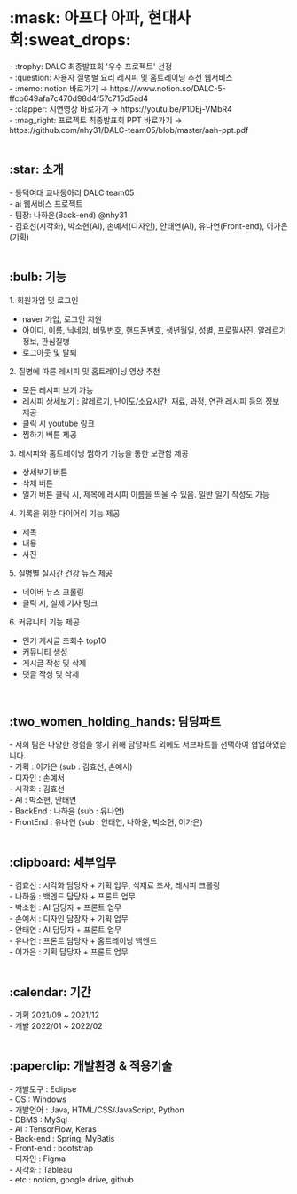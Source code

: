 <br>
<h1>:mask: 아프다 아파, 현대사회:sweat_drops:</h1>
- :trophy: DALC 최종발표회 '우수 프로젝트' 선정 <br>
- :question: 사용자 질병별 요리 레시피 및 홈트레이닝 추천 웹서비스 <br>
- :memo: notion 바로가기 → https://www.notion.so/DALC-5-ffcb649afa7c470d98d4f57c715d5ad4 <br>
- :clapper: 시연영상 바로가기 → https://youtu.be/P1DEj-VMbR4 <br>
- :mag_right: 프로젝트 최종발표회 PPT 바로가기 → https://github.com/nhy31/DALC-team05/blob/master/aah-ppt.pdf <br>

<br>
<h2>:star: 소개</h2>
- 동덕여대 교내동아리 DALC team05 <br>
- ai 웹서비스 프로젝트 <br>
- 팀장: 나하윤(Back-end) @nhy31 <br>
- 김효선(시각화), 박소현(AI), 손예서(디자인), 안태연(AI), 유나연(Front-end), 이가은(기획) <br>

<br>
<h2>:bulb: 기능 </h2> 
1. 회원가입 및 로그인 
  <ul>
   <li> naver 가입, 로그인 지원</li>
   <li> 아이디, 이름, 닉네임, 비밀번호, 핸드폰번호, 생년월일, 성별, 프로필사진, 알레르기 정보, 관심질병 </li>
   <li> 로그아웃 및 탈퇴 </li>
  </ul>
2. 질병에 따른 레시피 및 홈트레이닝 영상 추천 <br> 
  <ul>
   <li> 모든 레시피 보기 가능</li>
   <li> 레시피 상세보기 : 알레르기, 난이도/소요시간, 재료, 과정, 연관 레시피 등의 정보 제공 </li>
   <li> 클릭 시 youtube 링크</li>
   <li> 찜하기 버튼 제공</li>
  </ul>
3. 레시피와 홈트레이닝 찜하기 기능을 통한 보관함 제공 <br>
  <ul>
   <li>상세보기 버튼</li>
   <li>삭제 버튼</li>
   <li>일기 버튼 클릭 시, 제목에 레시피 이름을 띄울 수 있음. 일반 일기 작성도 가능 </li>  
  </ul>
4. 기록을 위한 다이어리 기능 제공 <br> 
  <ul>
   <li>제목</li>
   <li>내용</li>
   <li>사진</li>
  </ul>
5. 질병별 실시간 건강 뉴스 제공 <br>
  <ul>
   <li>네이버 뉴스 크롤링</li>
   <li>클릭 시, 실제 기사 링크</li>
  </ul>
6. 커뮤니티 기능 제공 <br>
  <ul>
   <li>인기 게시글 조회수 top10</li>
   <li>커뮤니티 생성</li>
   <li>게시글 작성 및 삭제</li>
   <li>댓글 작성 및 삭제</li>
  </ul>

<br>
<h2>:two_women_holding_hands: 담당파트</h2>
- 저희 팀은 다양한 경험을 쌓기 위해 담당파트 외에도 서브파트를 선택하여 협업하였습니다. <br>
- 기획 : 이가은 (sub : 김효선, 손예서)<br>
- 디자인 : 손예서 <br>
- 시각화 : 김효선  <br>
- AI : 박소현, 안태연 <br>
- BackEnd : 나하윤 (sub : 유나연) <br>
- FrontEnd : 유나연 (sub : 안태연, 나하윤, 박소현, 이가은) <br> 

<br>
<h2>:clipboard: 세부업무</h2>
- 김효선 : 시각화 담당자 + 기획 업무, 식재료 조사, 레시피 크롤링  <br>
- 나하윤 : 백엔드 담당자 + 프론트 업무 <br>
- 박소현 : AI 담당자 + 프론트 업무 <br>
- 손예서 : 디자인 담장자 + 기획 업무 <br>
- 안태연 : AI 담당자 + 프론트 업무<br>
- 유나연 : 프론트 담당자 + 홈트레이닝 백엔드<br>
- 이가은 : 기획 담당자 + 프론트 업무 <br>

<br>
<h2>:calendar: 기간</h2>
- 기획 2021/09 ~ 2021/12 <br>
- 개발 2022/01 ~ 2022/02 <br>

<br>
<h2>:paperclip: 개발환경 & 적용기술 </h2>
- 개발도구 : Eclipse <br>
- OS : Windows <br>
- 개발언어 : Java, HTML/CSS/JavaScript, Python <br>
- DBMS :  MySql <br>
- AI : TensorFlow, Keras <br>
- Back-end : Spring, MyBatis <br>
- Front-end : bootstrap <br>
- 디자인 : Figma <br>
- 시각화 : Tableau <br>
- etc : notion, google drive, github <br>

<br>



